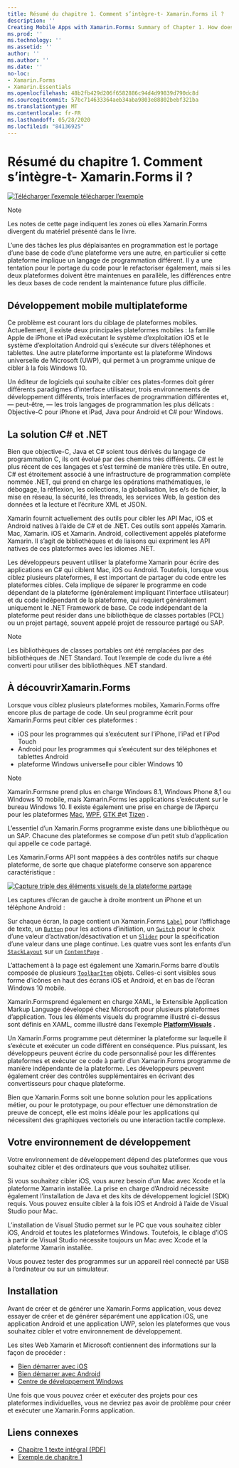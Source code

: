```yaml
---
title: Résumé du chapitre 1. Comment s’intègre-t- Xamarin.Forms il ?
description: ''
Creating Mobile Apps with Xamarin.Forms: Summary of Chapter 1. How does Xamarin.Forms fit in?''
ms.prod: ''
ms.technology: ''
ms.assetid: ''
author: ''
ms.author: ''
ms.date: ''
no-loc:
- Xamarin.Forms
- Xamarin.Essentials
ms.openlocfilehash: 48b2fb429d206f6582886c94d4d99839d790dc8d
ms.sourcegitcommit: 57bc714633364aeb34aba9803e88802bebf321ba
ms.translationtype: MT
ms.contentlocale: fr-FR
ms.lasthandoff: 05/28/2020
ms.locfileid: "84136925"
---
```

# <a name="summary-of-chapter-1-how-does-xamarinforms-fit-in"></a>Résumé du chapitre 1. Comment s’intègre-t- Xamarin.Forms il ?

[![Télécharger ](~/media/shared/download.png) l’exemple télécharger l’exemple](https://github.com/xamarin/xamarin-forms-book-samples/tree/master/Chapter01)

> [!NOTE]
> Les notes de cette page indiquent les zones où elles Xamarin.Forms divergent du matériel présenté dans le livre.

L’une des tâches les plus déplaisantes en programmation est le portage d’une base de code d’une plateforme vers une autre, en particulier si cette plateforme implique un langage de programmation différent. Il y a une tentation pour le portage du code pour le refactoriser également, mais si les deux plateformes doivent être maintenues en parallèle, les différences entre les deux bases de code rendent la maintenance future plus difficile.

## <a name="cross-platform-mobile-development"></a>Développement mobile multiplateforme

Ce problème est courant lors du ciblage de plateformes mobiles. Actuellement, il existe deux principales plateformes mobiles : la famille Apple de iPhone et iPad exécutant le système d’exploitation iOS et le système d’exploitation Android qui s’exécute sur divers téléphones et tablettes. Une autre plateforme importante est la plateforme Windows universelle de Microsoft (UWP), qui permet à un programme unique de cibler à la fois Windows 10.

Un éditeur de logiciels qui souhaite cibler ces plates-formes doit gérer différents paradigmes d’interface utilisateur, trois environnements de développement différents, trois interfaces de programmation différentes et, &mdash; peut-être, &mdash; les trois langages de programmation les plus délicats : Objective-C pour iPhone et iPad, Java pour Android et C# pour Windows.

## <a name="the-c-and-net-solution"></a>La solution C# et .NET

Bien que objective-C, Java et C# soient tous dérivés du langage de programmation C, ils ont évolué par des chemins très différents. C# est le plus récent de ces langages et s’est terminé de manière très utile. En outre, C# est étroitement associé à une infrastructure de programmation complète nommée .NET, qui prend en charge les opérations mathématiques, le débogage, la réflexion, les collections, la globalisation, les e/s de fichier, la mise en réseau, la sécurité, les threads, les services Web, la gestion des données et la lecture et l’écriture XML et JSON.

Xamarin fournit actuellement des outils pour cibler les API Mac, iOS et Android natives à l’aide de C# et de .NET. Ces outils sont appelés Xamarin. Mac, Xamarin. iOS et Xamarin. Android, collectivement appelés plateforme Xamarin. Il s’agit de bibliothèques et de liaisons qui expriment les API natives de ces plateformes avec les idiomes .NET.

Les développeurs peuvent utiliser la plateforme Xamarin pour écrire des applications en C# qui ciblent Mac, iOS ou Android. Toutefois, lorsque vous ciblez plusieurs plateformes, il est important de partager du code entre les plateformes cibles. Cela implique de séparer le programme en code dépendant de la plateforme (généralement impliquant l’interface utilisateur) et du code indépendant de la plateforme, qui requiert généralement uniquement le .NET Framework de base. Ce code indépendant de la plateforme peut résider dans une bibliothèque de classes portables (PCL) ou un projet partagé, souvent appelé projet de ressource partagé ou SAP.

> [!NOTE]
> Les bibliothèques de classes portables ont été remplacées par des bibliothèques de .NET Standard. Tout l’exemple de code du livre a été converti pour utiliser des bibliothèques .NET standard.

## <a name="introducing-xamarinforms"></a>À découvrirXamarin.Forms

Lorsque vous ciblez plusieurs plateformes mobiles, Xamarin.Forms offre encore plus de partage de code. Un seul programme écrit pour Xamarin.Forms peut cibler ces plateformes :

- iOS pour les programmes qui s’exécutent sur l’iPhone, l’iPad et l’iPod Touch
- Android pour les programmes qui s’exécutent sur des téléphones et tablettes Android
- plateforme Windows universelle pour cibler Windows 10

> [!NOTE]
> Xamarin.Formsne prend plus en charge Windows 8.1, Windows Phone 8,1 ou Windows 10 mobile, mais Xamarin.Forms les applications s’exécutent sur le bureau Windows 10. Il existe également une prise en charge de l’Aperçu pour les plateformes [Mac](~/xamarin-forms/platform/other/mac.md), [WPF](~/xamarin-forms/platform/other/wpf.md), [GTK #](~/xamarin-forms/platform/other/gtk.md)et [Tizen](~/xamarin-forms/platform/other/tizen.md) .

L’essentiel d’un Xamarin.Forms programme existe dans une bibliothèque ou un SAP. Chacune des plateformes se compose d’un petit stub d’application qui appelle ce code partagé.

Les Xamarin.Forms API sont mappées à des contrôles natifs sur chaque plateforme, de sorte que chaque plateforme conserve son apparence caractéristique :

[![Capture triple des éléments visuels de la plateforme partage](images/ch01fg03-small.png "[! Opérationnel. Contrôles NO-LOC (Xamarin. Forms)] sur chaque plateforme")](images/ch01fg03-large.png#lightbox "[! Opérationnel. Contrôles NO-LOC (Xamarin. Forms)] sur chaque plateforme")

Les captures d’écran de gauche à droite montrent un iPhone et un téléphone Android :

Sur chaque écran, la page contient un Xamarin.Forms [`Label`](xref:Xamarin.Forms.Label) pour l’affichage de texte, un [`Button`](xref:Xamarin.Forms.Button) pour les actions d’initiation, un [`Switch`](xref:Xamarin.Forms.Switch) pour le choix d’une valeur d’activation/désactivation et un [`Slider`](xref:Xamarin.Forms.Slider) pour la spécification d’une valeur dans une plage continue. Les quatre vues sont les enfants d’un [`StackLayout`](xref:Xamarin.Forms.StackLayout) sur un [`ContentPage`](xref:Xamarin.Forms.ContentPage) .

L’attachement à la page est également une Xamarin.Forms barre d’outils composée de plusieurs [`ToolbarItem`](xref:Xamarin.Forms.ToolbarItem) objets. Celles-ci sont visibles sous forme d’icônes en haut des écrans iOS et Android, et en bas de l’écran Windows 10 mobile.

Xamarin.Formsprend également en charge XAML, le Extensible Application Markup Language développé chez Microsoft pour plusieurs plateformes d’application. Tous les éléments visuels du programme illustré ci-dessus sont définis en XAML, comme illustré dans l’exemple [**PlatformVisuals**](https://github.com/xamarin/xamarin-forms-book-samples/tree/master/Chapter01/PlatformVisuals) .

Un Xamarin.Forms programme peut déterminer la plateforme sur laquelle il s’exécute et exécuter un code différent en conséquence. Plus puissant, les développeurs peuvent écrire du code personnalisé pour les différentes plateformes et exécuter ce code à partir d’un Xamarin.Forms programme de manière indépendante de la plateforme. Les développeurs peuvent également créer des contrôles supplémentaires en écrivant des convertisseurs pour chaque plateforme.

Bien que Xamarin.Forms soit une bonne solution pour les applications métier, ou pour le prototypage, ou pour effectuer une démonstration de preuve de concept, elle est moins idéale pour les applications qui nécessitent des graphiques vectoriels ou une interaction tactile complexe.

## <a name="your-development-environment"></a>Votre environnement de développement

Votre environnement de développement dépend des plateformes que vous souhaitez cibler et des ordinateurs que vous souhaitez utiliser.

Si vous souhaitez cibler iOS, vous aurez besoin d’un Mac avec Xcode et la plateforme Xamarin installée. La prise en charge d’Android nécessite également l’installation de Java et des kits de développement logiciel (SDK) requis. Vous pouvez ensuite cibler à la fois iOS et Android à l’aide de Visual Studio pour Mac.

L’installation de Visual Studio permet sur le PC que vous souhaitez cibler iOS, Android et toutes les plateformes Windows. Toutefois, le ciblage d’iOS à partir de Visual Studio nécessite toujours un Mac avec Xcode et la plateforme Xamarin installée.

Vous pouvez tester des programmes sur un appareil réel connecté par USB à l’ordinateur ou sur un simulateur.

## <a name="installation"></a>Installation

Avant de créer et de générer une Xamarin.Forms application, vous devez essayer de créer et de générer séparément une application iOS, une application Android et une application UWP, selon les plateformes que vous souhaitez cibler et votre environnement de développement.

Les sites Web Xamarin et Microsoft contiennent des informations sur la façon de procéder :

- [Bien démarrer avec iOS](~/ios/get-started/index.md)
- [Bien démarrer avec Android](~/android/get-started/index.md)
- [Centre de développement Windows](https://dev.windows.com)

Une fois que vous pouvez créer et exécuter des projets pour ces plateformes individuelles, vous ne devriez pas avoir de problème pour créer et exécuter une Xamarin.Forms application.

## <a name="related-links"></a>Liens connexes

- [Chapitre 1 texte intégral (PDF)](https://download.xamarin.com/developer/xamarin-forms-book/XamarinFormsBook-Ch01-Apr2016.pdf)
- [Exemple de chapitre 1](https://github.com/xamarin/xamarin-forms-book-samples/tree/master/Chapter01)
